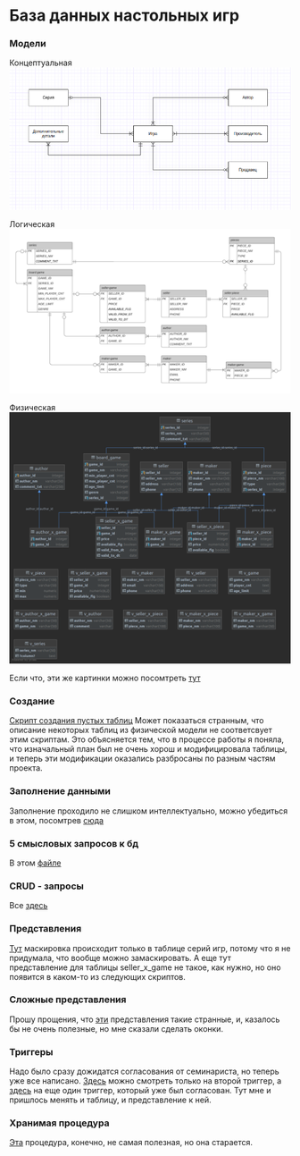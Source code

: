 # База данных настольных игр

### Модели
Концептуальная
![concept](/pictures/concept.png "Концептуальная модель")

Логическая
![logic](/pictures/logic.png "Логическая модель")

Физическая
![phys](/pictures/phys.png "Физическая модель")

Если что, эти же картинки можно посомтреть [тут](/pictures/db.pdf)

### Создание 
[Скрипт создания пустых таблиц](/scripts/create.sql)
Может показаться странным, что описание некоторых таблиц из физической модели не соответсвует этим скриптам. Это объясняется тем, что в процессе работы я поняла, что изначальный план был не очень хорош и модифицировала таблицы, и теперь эти модификации оказались разбросаны по разным частям проекта.

### Заполнение данными
Заполнение проходило не слишком интеллектуально, можно убедиться в этом, посомтрев [сюда](/insert_scripts/)

### 5 смысловых запросов к бд
В этом [файле](/scripts/requests.sql)

### CRUD - запросы
Все [здесь](/scripts/crud.sql)

### Представления
[Тут](/scripts/views.sql) маскировка происходит только в таблице серий игр, потому что я не придумала, что вообще можно замаскировать. А еще тут представление для таблицы seller_x_game не такое, как нужно, но оно появится в каком-то из следующих скриптов.

### Сложные представления
Прошу прощения, что [эти](/scripts/complicated_view.sql) представления такие странные, и, казалось бы не очень полезные, но мне сказали сделать оконки.

### Триггеры
Надо было сразу дожидатся согласования от семинариста, но теперь уже все написано. [Здесь](/scripts/triggers.sql) можно смотреть только на второй триггер, а [здесь](/scripts/better_triger.sql) на еще один триггер, который уже был согласован. Тут мне и пришлось менять и таблицу, и представление к ней.

### Хранимая процедура
[Эта](/scripts/procedure.sql) процедура, конечно, не самая полезная, но она старается.
